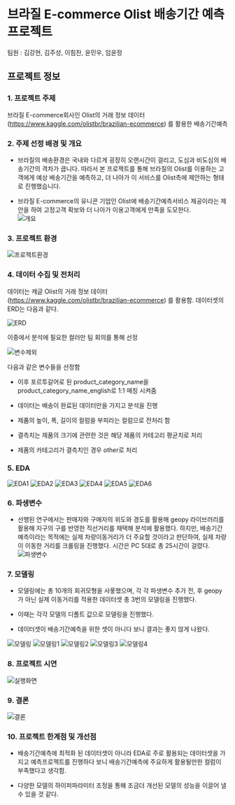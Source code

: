 #  브라질 E-commerce Olist 배송기간 예측 프로젝트



팀원 :  김강현, 김주성, 이힘찬, 윤민우, 임윤정



## 프로젝트 정보

### 1.  프로젝트 주제 

   브라질 E-commerce회사인 Olist의 거래 정보 데이터(https://www.kaggle.com/olistbr/brazilian-ecommerce) 를 활용한 배송기간예측

   

### 2.  주제 선정 배경 및 개요

   * 브라질의 배송환경은 국내와 다르게 굉장히 오랜시간이 걸리고, 도심과 비도심의 배송기간의 격차가 큽니다. 따라서 본 프로젝트를 통해 브라질의 Olist를 이용하는 고객에게 예상 배송기간을 예측하고, 더 나아가 이 서비스를 Olist측에 제안하는 형태로 진행했습니다.


   * 브라질 E-commerce의 유니콘 기업인 Olist에 배송기간예측서비스 제공이라는 제안을 하여 고정고객 확보와 더 나아가 이용고객에게 만족을 도모한다.  
   ![개요](./이미지/Olist/개요.png)

   

### 3. 프로젝트 환경

   ![프로젝트환경](./이미지/Olist/프로젝트환경.png)
 
 
### 4. 데이터 수집 및 전처리 

데이터는 캐글 Olist의 거래 정보 데이터(https://www.kaggle.com/olistbr/brazilian-ecommerce) 를 활용함.
데이터셋의 ERD는 다음과 같다.

![ERD](./이미지/Olist/ERD.png)

이중에서 분석에 필요한 컬러만 팀 회의를 통해 선정

  ![변수제외](./이미지/Olist/변수제외.png)
  
다음과 같은 변수들을 선정함

* 이후 포르투갈어로 된 product_category_name을 product_category_name_english로 1:1 매칭 시켜줌

* 데이터는 배송이 완료된 데이터만을 가지고 분석을 진행

* 제품의 높이, 폭, 길이의 컬럼을 부피라는 컬럼으로 전처리 함 

* 결측치는 제품의 크기에 관련한 것은 해당 제품의 카테고리 평균치로 처리 

* 제품의 카테고리가 결측치인 경우 other로 처리


### 5. EDA 

![EDA1](./이미지/Olist/EDA1.png)
![EDA2](./이미지/Olist/EDA2.png)
![EDA3](./이미지/Olist/EDA3.png)
![EDA4](./이미지/Olist/EDA4.png)
![EDA5](./이미지/Olist/EDA5.png)
![EDA6](./이미지/Olist/EDA6.png)

### 6. 파생변수

* 선행된 연구에서는 판매자와 구매자의 위도와 경도를 활용해 geopy 라이브러리를 활용해 지구의 구를 반영한 직선거리를 채택해 분석에 활용했다. 
 하지만, 배송기간예측이라는 목적에는 실제 차량이동거리가 더 주요할 것이라고 판단하여, 실제 차량이 이동한 거리를 크롤링을 진행했다. 시간은 PC 5대로 총 25시간이 걸렸다.  
![파생변수](./이미지/Olist/파생변수.png)

### 7. 모델링
* 모델링에는 총 10개의 회귀모형을 사욯했으며, 각 각 파생변수 추가 전, 후 geopy가 아닌 실제 이동거리를 적용한 데이터셋 총 3번의 모델링을 진행했다. 

* 이때는 각각 모델의 디폴트 값으로 모델링을 진행했다.

* 데이터셋이 배송기간예측을 위한 셋이 아니다 보니 결과는 좋지 않게 나왔다. 

![모델링](./이미지/Olist/모델링.png)
![모델링1](./이미지/Olist/모델링1.png)
![모델링2](./이미지/Olist/모델링2.png)
![모델링3](./이미지/Olist/모델링3.png)
![모델링4](./이미지/Olist/모델링4.png)


### 8. 프로젝트 시연

   ![실행화면](./이미지/Olist/실행화면.gif)

### 9. 결론
![결론](./이미지/Olist/결론.png)


### 10. 프로젝트 한계점 및 개선점

* 배송기간예측에 최적화 된 데이터셋이 아니라 EDA로 주로 활용되는 데이터셋을 가지고 예측프로젝트를 진행하다 보니 배송기간예측에 주요하게 활용될만한 컬럼이 부족했다고 생각함.

* 다양한 모델의 하이퍼파라미터 조정을 통해 조금더 개선된 모델의 성능을 이끌어 낼 수 있을 것 같다. 

